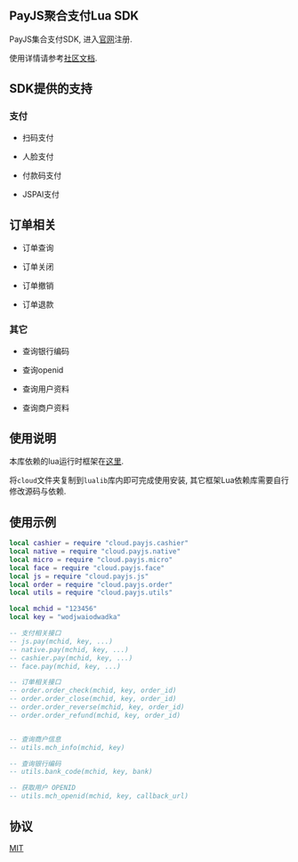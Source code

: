 ## PayJS聚合支付Lua SDK

  PayJS集合支付SDK, 进入[官网](https://payjs.cn/)注册.

  使用详情请参考[社区文档](https://help.payjs.cn).

## SDK提供的支持

### 支付

  * 扫码支付

  * 人脸支付

  * 付款码支付

  * JSPAI支付

## 订单相关

  * 订单查询

  * 订单关闭

  * 订单撤销

  * 订单退款

### 其它

  * 查询银行编码

  * 查询openid

  * 查询用户资料

  * 查询商户资料

## 使用说明

  本库依赖的lua运行时框架在[这里](https://github.com/CandyMi/core_framework).

  将`cloud`文件夹复制到`lualib`库内即可完成使用安装, 其它框架Lua依赖库需要自行修改源码与依赖.

## 使用示例

```lua
local cashier = require "cloud.payjs.cashier"
local native = require "cloud.payjs.native"
local micro = require "cloud.payjs.micro"
local face = require "cloud.payjs.face"
local js = require "cloud.payjs.js"
local order = require "cloud.payjs.order"
local utils = require "cloud.payjs.utils"

local mchid = "123456"
local key = "wodjwaiodwadka"

-- 支付相关接口
-- js.pay(mchid, key, ...)
-- native.pay(mchid, key, ...)
-- cashier.pay(mchid, key, ...)
-- face.pay(mchid, key, ...)

-- 订单相关接口
-- order.order_check(mchid, key, order_id)
-- order.order_close(mchid, key, order_id)
-- order.order_reverse(mchid, key, order_id)
-- order.order_refund(mchid, key, order_id)


-- 查询商户信息
-- utils.mch_info(mchid, key)

-- 查询银行编码
-- utils.bank_code(mchid, key, bank)

-- 获取用户 OPENID
-- utils.mch_openid(mchid, key, callback_url)
```

## 协议

  [MIT](https://github.com/CandyMi/payjs-lua/blob/master/LICENSE)


